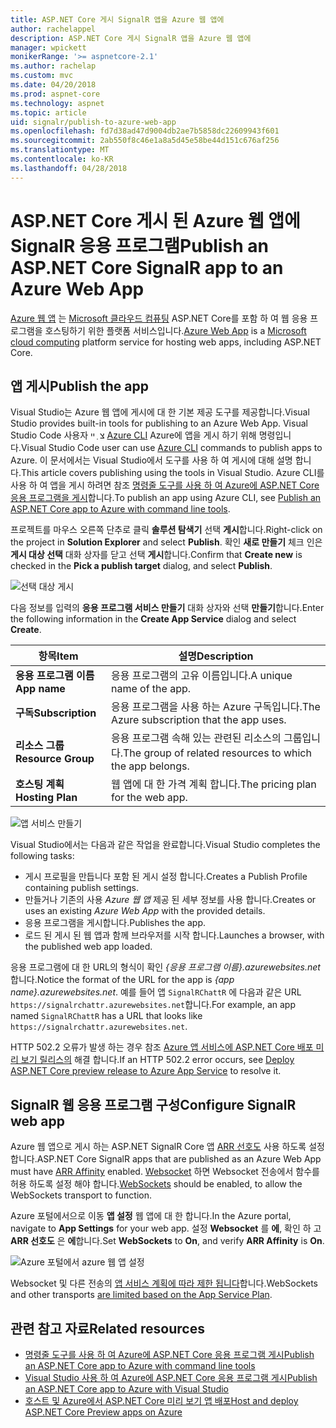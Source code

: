 ```yaml
---
title: ASP.NET Core 게시 SignalR 앱을 Azure 웹 앱에
author: rachelappel
description: ASP.NET Core 게시 SignalR 앱을 Azure 웹 앱에
manager: wpickett
monikerRange: '>= aspnetcore-2.1'
ms.author: rachelap
ms.custom: mvc
ms.date: 04/20/2018
ms.prod: aspnet-core
ms.technology: aspnet
ms.topic: article
uid: signalr/publish-to-azure-web-app
ms.openlocfilehash: fd7d38ad47d9004db2ae7b5858dc22609943f601
ms.sourcegitcommit: 2ab550f8c46e1a8a5d45e58be44d151c676af256
ms.translationtype: MT
ms.contentlocale: ko-KR
ms.lasthandoff: 04/28/2018
---
```

# <a name="publish-an-aspnet-core-signalr-app-to-an-azure-web-app"></a><span data-ttu-id="ed3b1-103">ASP.NET Core 게시 된 Azure 웹 앱에 SignalR 응용 프로그램</span><span class="sxs-lookup"><span data-stu-id="ed3b1-103">Publish an ASP.NET Core SignalR app to an Azure Web App</span></span>

<span data-ttu-id="ed3b1-104">[Azure 웹 앱](/azure/app-service/app-service-web-overview) 는 [Microsoft 클라우드 컴퓨팅](https://azure.microsoft.com/) ASP.NET Core를 포함 하 여 웹 응용 프로그램을 호스팅하기 위한 플랫폼 서비스입니다.</span><span class="sxs-lookup"><span data-stu-id="ed3b1-104">[Azure Web App](/azure/app-service/app-service-web-overview) is a [Microsoft cloud computing](https://azure.microsoft.com/) platform service for hosting web apps, including ASP.NET Core.</span></span>

## <a name="publish-the-app"></a><span data-ttu-id="ed3b1-105">앱 게시</span><span class="sxs-lookup"><span data-stu-id="ed3b1-105">Publish the app</span></span>

<span data-ttu-id="ed3b1-106">Visual Studio는 Azure 웹 앱에 게시에 대 한 기본 제공 도구를 제공합니다.</span><span class="sxs-lookup"><span data-stu-id="ed3b1-106">Visual Studio provides built-in tools for publishing to an Azure Web App.</span></span> <span data-ttu-id="ed3b1-107">Visual Studio Code 사용자 צ ְ ײ [Azure CLI](/cli/azure) Azure에 앱을 게시 하기 위해 명령입니다.</span><span class="sxs-lookup"><span data-stu-id="ed3b1-107">Visual Studio Code user can use [Azure CLI](/cli/azure) commands to publish apps to Azure.</span></span> <span data-ttu-id="ed3b1-108">이 문서에서는 Visual Studio에서 도구를 사용 하 여 게시에 대해 설명 합니다.</span><span class="sxs-lookup"><span data-stu-id="ed3b1-108">This article covers publishing using the tools in Visual Studio.</span></span> <span data-ttu-id="ed3b1-109">Azure CLI를 사용 하 여 앱을 게시 하려면 참조 [명령줄 도구를 사용 하 여 Azure에 ASP.NET Core 응용 프로그램을 게시](xref:tutorials/publish-to-azure-webapp-using-cli)합니다.</span><span class="sxs-lookup"><span data-stu-id="ed3b1-109">To publish an app using Azure CLI, see [Publish an ASP.NET Core app to Azure with command line tools](xref:tutorials/publish-to-azure-webapp-using-cli).</span></span>

<span data-ttu-id="ed3b1-110">프로젝트를 마우스 오른쪽 단추로 클릭 **솔루션 탐색기** 선택 **게시**합니다.</span><span class="sxs-lookup"><span data-stu-id="ed3b1-110">Right-click on the project in **Solution Explorer** and select **Publish**.</span></span> <span data-ttu-id="ed3b1-111">확인 **새로 만들기** 체크 인은 **게시 대상 선택** 대화 상자를 닫고 선택 **게시**합니다.</span><span class="sxs-lookup"><span data-stu-id="ed3b1-111">Confirm that **Create new** is checked in the **Pick a publish target** dialog, and select **Publish**.</span></span>

![선택 대상 게시](publish-to-azure-web-app/_static/pick-publish-target-dialog.png)

<span data-ttu-id="ed3b1-113">다음 정보를 입력의 **응용 프로그램 서비스 만들기** 대화 상자와 선택 **만들기**합니다.</span><span class="sxs-lookup"><span data-stu-id="ed3b1-113">Enter the following information in the **Create App Service** dialog and select **Create**.</span></span>

| <span data-ttu-id="ed3b1-114">항목</span><span class="sxs-lookup"><span data-stu-id="ed3b1-114">Item</span></span> | <span data-ttu-id="ed3b1-115">설명</span><span class="sxs-lookup"><span data-stu-id="ed3b1-115">Description</span></span> |
| ---- | ----------- |
| <span data-ttu-id="ed3b1-116">**응용 프로그램 이름**</span><span class="sxs-lookup"><span data-stu-id="ed3b1-116">**App name**</span></span> | <span data-ttu-id="ed3b1-117">응용 프로그램의 고유 이름입니다.</span><span class="sxs-lookup"><span data-stu-id="ed3b1-117">A unique name of the app.</span></span> |
| <span data-ttu-id="ed3b1-118">**구독**</span><span class="sxs-lookup"><span data-stu-id="ed3b1-118">**Subscription**</span></span> | <span data-ttu-id="ed3b1-119">응용 프로그램을 사용 하는 Azure 구독입니다.</span><span class="sxs-lookup"><span data-stu-id="ed3b1-119">The Azure subscription that the app uses.</span></span> |
| <span data-ttu-id="ed3b1-120">**리소스 그룹**</span><span class="sxs-lookup"><span data-stu-id="ed3b1-120">**Resource Group**</span></span> | <span data-ttu-id="ed3b1-121">응용 프로그램 속해 있는 관련된 리소스의 그룹입니다.</span><span class="sxs-lookup"><span data-stu-id="ed3b1-121">The group of related resources to which the app belongs.</span></span>  |
| <span data-ttu-id="ed3b1-122">**호스팅 계획**</span><span class="sxs-lookup"><span data-stu-id="ed3b1-122">**Hosting Plan**</span></span> | <span data-ttu-id="ed3b1-123">웹 앱에 대 한 가격 계획 합니다.</span><span class="sxs-lookup"><span data-stu-id="ed3b1-123">The pricing plan for the web app.</span></span> |

![앱 서비스 만들기](publish-to-azure-web-app/_static/create-app-service-dialog.png)

<span data-ttu-id="ed3b1-125">Visual Studio에서는 다음과 같은 작업을 완료합니다.</span><span class="sxs-lookup"><span data-stu-id="ed3b1-125">Visual Studio completes the following tasks:</span></span>

* <span data-ttu-id="ed3b1-126">게시 프로필을 만듭니다 포함 된 게시 설정 합니다.</span><span class="sxs-lookup"><span data-stu-id="ed3b1-126">Creates a Publish Profile containing publish settings.</span></span>
* <span data-ttu-id="ed3b1-127">만들거나 기존의 사용 *Azure 웹 앱* 제공 된 세부 정보를 사용 합니다.</span><span class="sxs-lookup"><span data-stu-id="ed3b1-127">Creates or uses an existing *Azure Web App* with the provided details.</span></span>
* <span data-ttu-id="ed3b1-128">응용 프로그램을 게시합니다.</span><span class="sxs-lookup"><span data-stu-id="ed3b1-128">Publishes the app.</span></span>
* <span data-ttu-id="ed3b1-129">로드 된 게시 된 웹 앱과 함께 브라우저를 시작 합니다.</span><span class="sxs-lookup"><span data-stu-id="ed3b1-129">Launches a browser, with the published web app loaded.</span></span>

<span data-ttu-id="ed3b1-130">응용 프로그램에 대 한 URL의 형식이 확인 *{응용 프로그램 이름}.azurewebsites.net*합니다.</span><span class="sxs-lookup"><span data-stu-id="ed3b1-130">Notice the format of the URL for the app is *{app name}.azurewebsites.net*.</span></span> <span data-ttu-id="ed3b1-131">예를 들어 앱 `SignalRChattR` 에 다음과 같은 URL `https://signalrchattr.azurewebsites.net`합니다.</span><span class="sxs-lookup"><span data-stu-id="ed3b1-131">For example, an app named `SignalRChattR` has a URL that looks like `https://signalrchattr.azurewebsites.net`.</span></span>

<span data-ttu-id="ed3b1-132">HTTP 502.2 오류가 발생 하는 경우 참조 [Azure 앱 서비스에 ASP.NET Core 배포 미리 보기 릴리스의](xref:host-and-deploy/azure-apps/index) 해결 합니다.</span><span class="sxs-lookup"><span data-stu-id="ed3b1-132">If an HTTP 502.2 error occurs, see [Deploy ASP.NET Core preview release to Azure App Service](xref:host-and-deploy/azure-apps/index) to resolve it.</span></span>

## <a name="configure-signalr-web-app"></a><span data-ttu-id="ed3b1-133">SignalR 웹 응용 프로그램 구성</span><span class="sxs-lookup"><span data-stu-id="ed3b1-133">Configure SignalR web app</span></span>

<span data-ttu-id="ed3b1-134">Azure 웹 앱으로 게시 하는 ASP.NET SignalR Core 앱 [ARR 선호도](https://en.wikipedia.org/wiki/Application_Request_Routing) 사용 하도록 설정 합니다.</span><span class="sxs-lookup"><span data-stu-id="ed3b1-134">ASP.NET Core SignalR apps that are published as an Azure Web App must have [ARR Affinity](https://en.wikipedia.org/wiki/Application_Request_Routing) enabled.</span></span> <span data-ttu-id="ed3b1-135">[Websocket](xref:fundamentals/websockets) 하면 Websocket 전송에서 함수를 허용 하도록 설정 해야 합니다.</span><span class="sxs-lookup"><span data-stu-id="ed3b1-135">[WebSockets](xref:fundamentals/websockets) should be enabled, to allow the WebSockets transport to function.</span></span>

<span data-ttu-id="ed3b1-136">Azure 포털에서으로 이동 **앱 설정** 웹 앱에 대 한 합니다.</span><span class="sxs-lookup"><span data-stu-id="ed3b1-136">In the Azure portal, navigate to **App Settings** for your web app.</span></span> <span data-ttu-id="ed3b1-137">설정 **Websocket** 를 **에**, 확인 하 고 **ARR 선호도** 은 **에**합니다.</span><span class="sxs-lookup"><span data-stu-id="ed3b1-137">Set **WebSockets** to **On**, and verify **ARR Affinity** is **On**.</span></span>

![Azure 포털에서 azure 웹 앱 설정](publish-to-azure-web-app/_static/azure-web-app-settings.png)

 <span data-ttu-id="ed3b1-139">Websocket 및 다른 전송의 [앱 서비스 계획에 따라 제한 됩니다](/azure/azure-subscription-service-limits#app-service-limits)합니다.</span><span class="sxs-lookup"><span data-stu-id="ed3b1-139">WebSockets and other transports [are limited based on the App Service Plan](/azure/azure-subscription-service-limits#app-service-limits).</span></span>

## <a name="related-resources"></a><span data-ttu-id="ed3b1-140">관련 참고 자료</span><span class="sxs-lookup"><span data-stu-id="ed3b1-140">Related resources</span></span>

* [<span data-ttu-id="ed3b1-141">명령줄 도구를 사용 하 여 Azure에 ASP.NET Core 응용 프로그램 게시</span><span class="sxs-lookup"><span data-stu-id="ed3b1-141">Publish an ASP.NET Core app to Azure with command line tools</span></span>](xref:tutorials/publish-to-azure-webapp-using-cli?tabs=windows)
* [<span data-ttu-id="ed3b1-142">Visual Studio 사용 하 여 Azure에 ASP.NET Core 응용 프로그램 게시</span><span class="sxs-lookup"><span data-stu-id="ed3b1-142">Publish an ASP.NET Core app to Azure with Visual Studio</span></span>](xref:tutorials/publish-to-azure-webapp-using-vs)
* [<span data-ttu-id="ed3b1-143">호스트 및 Azure에서 ASP.NET Core 미리 보기 앱 배포</span><span class="sxs-lookup"><span data-stu-id="ed3b1-143">Host and deploy ASP.NET Core Preview apps on Azure</span></span>](xref:host-and-deploy/azure-apps/index#deploy-aspnet-core-preview-release-to-azure-app-service)
